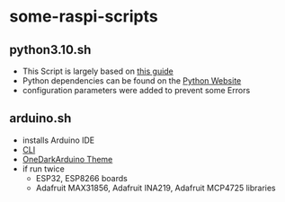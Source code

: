 # some-raspi-scripts

## python3.10.sh
+ This Script is largely based on [this guide](https://allurcode.com/install-latest-version-of-python-on-raspberry-pi/)
+ Python dependencies can be found on the [Python Website](https://devguide.python.org/setup/#linux)
+ configuration parameters were added to prevent some Errors

## arduino.sh
+ installs Arduino IDE
+ [CLI](https://www.arduino.cc/pro/cli)
+ [OneDarkArduino Theme](https://github.com/konrad91/OneDarkArduino)
+ if run twice
  + ESP32, ESP8266 boards
  + Adafruit MAX31856, Adafruit INA219, Adafruit MCP4725 libraries

